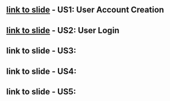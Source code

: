 ## [link to slide](https://docs.google.com/presentation/d/1-hzBpwAVG5ELcPw5C_BR2QO4KtFn4_8I-kESyKELpVU/edit?usp=sharing) - US1: User Account Creation
## [link to slide](https://docs.google.com/presentation/d/1rkiQ4GyfP25QmBUS18ZJ8l9r42uT_RyOho3mrcQg2Kc/edit?usp=sharing) - US2: User Login
## link to slide - US3: 
## link to slide - US4: 
## link to slide - US5: 
